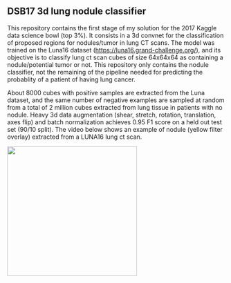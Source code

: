 ## DSB17 3d lung nodule classifier

This repository contains the first stage of my solution for the 2017 Kaggle data science bowl (top 3%). It consists in a 3d convnet for the classification of proposed regions for nodules/tumor in lung CT scans. The model was trained on the Luna16 dataset (https://luna16.grand-challenge.org/), and its objective is to classify lung ct scan cubes of size 64x64x64 as containing a nodule/potential tumor or not. This repository only contains the nodule classifier, not the remaining of the pipeline needed for predicting the probablity of a patient of having lung cancer. 

About 8000 cubes with positive samples are extracted from the Luna dataset, and the same number of negative examples are sampled at random from a total of 2 million cubes extracted from lung tissue in patients with no nodule. Heavy 3d data augmentation (shear, stretch, rotation, translation, axes flip) and batch normalization achieves 0.95 F1 score on a held out test set (90/10 split). The video below shows an example of nodule (yellow filter overlay) extracted from a LUNA16 lung ct scan.

<img src="https://github.com/LouisFoucard/DSB17_3d_lung_nodule_classifier/blob/master/data/ezgif-1-65620bd01e.gif" height="300">

